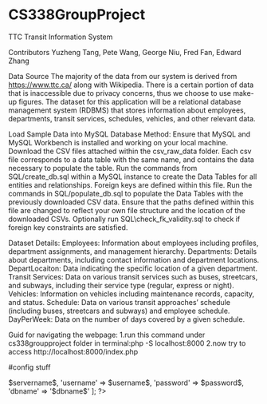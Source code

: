 # CS338GroupProject
TTC Transit Information System

Contributors
Yuzheng Tang, Pete Wang, George Niu, Fred Fan, Edward Zhang

Data Source
The majority of the data from our system is derived from https://www.ttc.ca/ along with Wikipedia. There is a certain portion of data that is inaccessible due to privacy concerns, thus we choose to use make-up figures. The dataset for this application will be a relational database management system (RDBMS) that stores information about employees, departments, transit services, schedules, vehicles, and other relevant data​​. 

Load Sample Data into MySQL Database Method:
Ensure that MySQL and MySQL Workbench is installed and working on your local machine.
Download the CSV files attached within the csv_raw_data folder. Each csv file corresponds to a data table with the same name, and contains the data necessary to populate the table.
Run the commands from SQL/create_db.sql within a MySQL instance to create the Data Tables for all entities and relationships. Foreign keys are defined within this file.
Run the commands in SQL/populate_db.sql to populate the Data Tables with the previously downloaded CSV data. Ensure that the paths defined within this file are changed to reflect your own file structure and the location of the downloaded CSVs. 
Optionally run SQL\check_fk_validity.sql to check if foreign key constraints are satisfied.

Dataset Details:
Employees: Information about employees including profiles, department assignments, and management hierarchy.
Departments: Details about departments, including contact information and department locations.
DepartLocaiton: Data indicating the specific location of a given department. 
Transit Services: Data on various transit services such as buses, streetcars, and subways, including their service type (regular, express or night).
Vehicles: Information on vehicles including maintenance records, capacity, and status.
Schedule: Data on various transit approaches’ schedule (including buses, streetcars and subways) and employee schedule.
DayPerWeek: Data on the number of days covered by a given schedule. 

Guid for navigating the webpage:
1.run this command under cs338groupproject folder in terminal:php -S localhost:8000
2.now try to access http://localhost:8000/index.php

#config stuff
<?php
$config = [
'servername' => $servername$,
'username' => $username$,
'password' => $password$,
'dbname' => '$dbname$'
];
?>